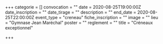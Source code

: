 +++
categorie = []
convocation = ""
date = 2020-08-25T19:00:00Z
date_inscription = ""
date_tirage = ""
description = ""
end_date = 2020-08-25T22:00:00Z
event_type = "creneau"
fiche_inscription = ""
image = ""
lieu = "Gymnase Jean Maréchal"
poster = ""
reglement = ""
title = "Créneaux exceptionnel"

+++

